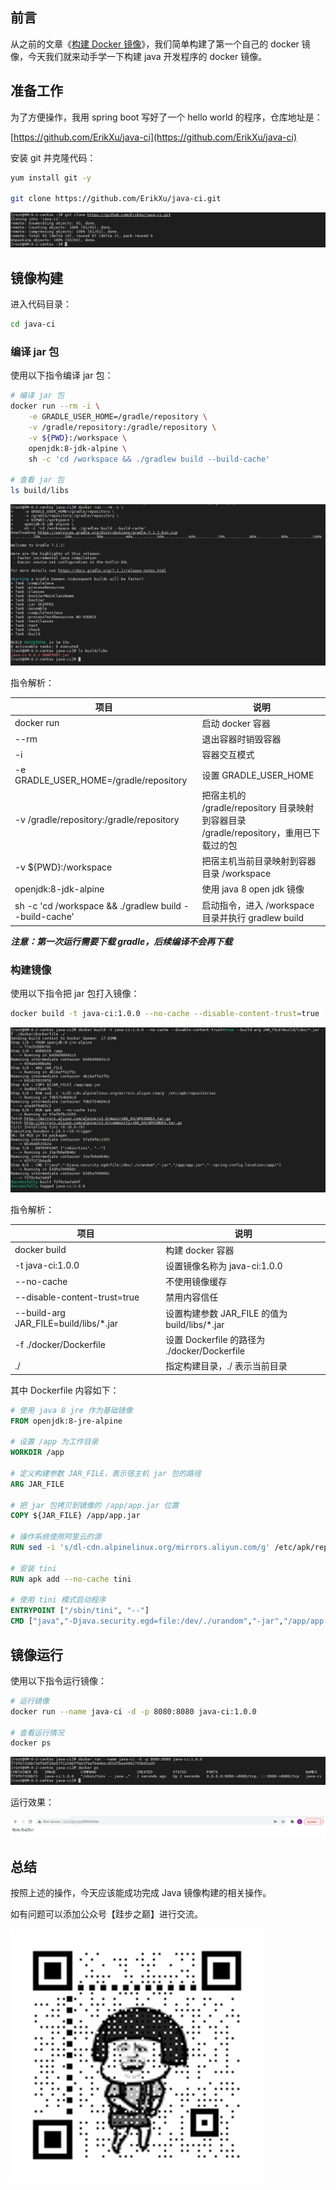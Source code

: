## 前言

从之前的文章《[构建 Docker 镜像](build.md)》，我们简单构建了第一个自己的 docker 镜像，今天我们就来动手学一下构建 java 开发程序的 docker 镜像。

## 准备工作

为了方便操作，我用 spring boot 写好了一个 hello world 的程序，仓库地址是：

[https://github.com/ErikXu/java-ci](https://github.com/ErikXu/java-ci)

安装 git 并克隆代码：

``` bash
yum install git -y

git clone https://github.com/ErikXu/java-ci.git
```

![克隆代码](images/java/1.png "克隆代码")

## 镜像构建

进入代码目录：

``` bash
cd java-ci
```

### 编译 jar 包

使用以下指令编译 jar 包：

``` bash
# 编译 jar 包
docker run --rm -i \
    -e GRADLE_USER_HOME=/gradle/repository \
    -v /gradle/repository:/gradle/repository \
    -v ${PWD}:/workspace \
    openjdk:8-jdk-alpine \
    sh -c 'cd /workspace && ./gradlew build --build-cache'

# 查看 jar 包
ls build/libs
```

![编译 jar 包](images/java/2.png "编译 jar 包")

指令解析：

| 项目 | 说明 |
| ------- | ------- |
| docker run | 启动 docker 容器 |
| \-\-rm | 退出容器时销毁容器 |
| \-i | 容器交互模式 |
| \-e GRADLE_USER_HOME=/gradle/repository | 设置 GRADLE_USER_HOME |
| \-v /gradle/repository:/gradle/repository | 把宿主机的 /gradle/repository 目录映射到容器目录 /gradle/repository，重用已下载过的包 |
| \-v ${PWD}:/workspace | 把宿主机当前目录映射到容器目录 /workspace |
| openjdk:8-jdk-alpine | 使用 java 8 open jdk 镜像 |
| sh \-c 'cd /workspace && ./gradlew build \-\-build-cache' | 启动指令，进入 /workspace 目录并执行 gradlew build |

***注意：第一次运行需要下载 gradle，后续编译不会再下载***

### 构建镜像

使用以下指令把 jar 包打入镜像：

``` bash
docker build -t java-ci:1.0.0 --no-cache --disable-content-trust=true --build-arg JAR_FILE=build/libs/*.jar -f ./docker/Dockerfile ./
```

![构建镜像](images/java/3.png "构建镜像")

指令解析：

| 项目 | 说明 |
| ------- | ------- |
| docker build | 构建 docker 容器 |
| -t java-ci:1.0.0 | 设置镜像名称为 java-ci:1.0.0 |
| --no-cache | 不使用镜像缓存 |
| --disable-content-trust=true | 禁用内容信任 |
| --build-arg JAR_FILE=build/libs/*.jar | 设置构建参数 JAR_FILE 的值为 build/libs/*.jar |
| -f ./docker/Dockerfile | 设置 Dockerfile 的路径为 ./docker/Dockerfile |
| ./ | 指定构建目录，./ 表示当前目录 |

其中 Dockerfile 内容如下：

``` dockerfile
# 使用 java 8 jre 作为基础镜像
FROM openjdk:8-jre-alpine

# 设置 /app 为工作目录
WORKDIR /app

# 定义构建参数 JAR_FILE，表示宿主机 jar 包的路径
ARG JAR_FILE

# 把 jar 包拷贝到镜像的 /app/app.jar 位置
COPY ${JAR_FILE} /app/app.jar

# 操作系统使用阿里云的源
RUN sed -i 's/dl-cdn.alpinelinux.org/mirrors.aliyun.com/g' /etc/apk/repositories

# 安装 tini
RUN apk add --no-cache tini

# 使用 tini 模式启动程序
ENTRYPOINT ["/sbin/tini", "--"]
CMD ["java","-Djava.security.egd=file:/dev/./urandom","-jar","/app/app.jar","--spring.config.location=/app/"]
```

## 镜像运行

使用以下指令运行镜像：

``` bash
# 运行镜像
docker run --name java-ci -d -p 8080:8080 java-ci:1.0.0

# 查看运行情况
docker ps
```

![运行镜像](images/java/4.png "运行镜像")

运行效果：

![运行效果](images/java/5.png "运行效果")

## 总结

按照上述的操作，今天应该能成功完成 Java 镜像构建的相关操作。

如有问题可以添加公众号【跬步之巅】进行交流。

![跬步之巅](/images/qrcode.gif "跬步之巅")
